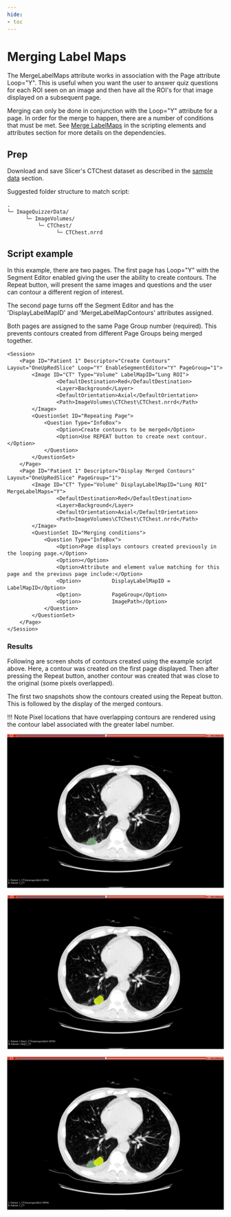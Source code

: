 ```yaml
---
hide:
- toc
---
```

<!-- let javascript handle toc on left sidebar -->
# Merging Label Maps

The MergeLabelMaps attribute works in association with the Page attribute Loop="Y". 
This is useful when you want the user to answer quiz questions for each ROI seen on an image
and then have all the ROI's for that image displayed on a subsequent page.

Merging can only be done in conjunction with the Loop="Y" attribute for a page. In order for the 
merge to happen, there are a number of conditions that must be met. See [Merge LabelMaps](../elements_attributes/image/merge_labelmaps.md) in the
scripting elements and attributes section for more details on the dependencies.



## Prep

Download and save Slicer's CTChest dataset as described in the [sample data](sample_data.md#slicer-sample-datasets) section.

Suggested folder structure to match script:
```
.
└─ ImageQuizzerData/
      └─ ImageVolumes/
          └─ CTChest/
                └─ CTChest.nrrd
```


## Script example

In this example, there are two pages. 
The first page has Loop="Y" with the Segment Editor enabled giving the user the ability to create contours.
The Repeat button, will present the same images and questions and the user can contour a different region of interest.

The second page turns off the Segment Editor and has the 'DisplayLabelMapID' and 'MergeLabelMapContours' attributes
assigned.


Both pages are assigned to the same Page Group number (required). This prevents contours
created from different Page Groups being merged together.

```
<Session>
	<Page ID="Patient 1" Descriptor="Create Contours" Layout="OneUpRedSlice" Loop="Y" EnableSegmentEditor="Y" PageGroup="1">
		<Image ID="CT" Type="Volume" LabelMapID="Lung ROI">
				<DefaultDestination>Red</DefaultDestination>
				<Layer>Background</Layer>
				<DefaultOrientation>Axial</DefaultOrientation>
				<Path>ImageVolumes\CTChest\CTChest.nrrd</Path>
		</Image>
		<QuestionSet ID="Repeating Page">
			<Question Type="InfoBox">
				<Option>Create contours to be merged</Option>
				<Option>Use REPEAT button to create next contour.</Option>
			</Question>
		</QuestionSet>
	</Page>
	<Page ID="Patient 1" Descriptor="Display Merged Contours" Layout="OneUpRedSlice" PageGroup="1">
		<Image ID="CT" Type="Volume" DisplayLabelMapID="Lung ROI" MergeLabelMaps="Y">
				<DefaultDestination>Red</DefaultDestination>
				<Layer>Background</Layer>
				<DefaultOrientation>Axial</DefaultOrientation>
				<Path>ImageVolumes\CTChest\CTChest.nrrd</Path>
		</Image>
		<QuestionSet ID="Merging conditions">
			<Question Type="InfoBox">
				<Option>Page displays contours created previously in the looping page.</Option>
				<Option></Option>
				<Option>Attribute and element value matching for this page and the previous page include:</Option>
				<Option>          DisplayLabelMapID = LabelMapID</Option>
				<Option>          PageGroup</Option>
				<Option>          ImagePath</Option>
			</Question>
		</QuestionSet>
	</Page>
</Session>
```

### Results

Following are screen shots of contours created using the example script above. 
Here, a contour was created on the first page displayed. Then after pressing the Repeat button,
another contour was created that was close to the original (some pixels overlapped).

The first two snapshots show the contours created using the Repeat button.
This is followed by the display of the merged contours.

!!! Note
	Pixel locations that have overlapping contours are rendered using the contour label associated with the greater label number.
	
![First contour](assets/example_mergelabelmaps_contour1.png)

![Second contour](assets/example_mergelabelmaps_contour2.png)

![Merged contours](assets/example_mergelabelmaps_merged.png)
